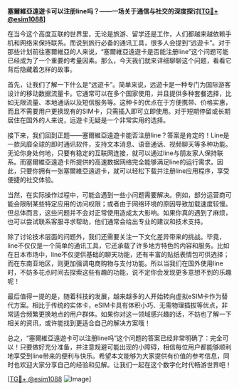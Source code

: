 **塞爾維亞遠遊卡可以注册line吗？——一场关于通信与社交的深度探讨[[TG💪+ @esim1088](https://t.me/s/esim1088)]**

在当今这个高度互联的世界里，无论是旅游、留学还是工作，人们都越来越依赖手机和网络来保持联系。而说到旅行必备的通讯工具，很多人会提到“远遊卡”。对于那些计划前往塞爾維亞的人来说，“塞爾維亞遠遊卡是否能注册line”这个问题可能已经成为了一个重要的考量因素。那么，今天我们就来详细聊聊这个问题，看看它背后隐藏着怎样的故事。

首先，让我们了解一下什么是“远遊卡”。简单来说，远遊卡是一种专门为国际游客设计的移动数据流量卡。它通常可以在多个国家使用，并且提供多种套餐选择，比如无限流量、本地通话以及短信服务等。这种卡的优点在于方便携带、价格实惠，而且不需要用户更换现有的SIM卡，只需插入即可立即使用。对于短期停留或长期居住在国外的人来说，远遊卡无疑是一个非常实用的选择。

接下来，我们回到正题——塞爾維亞遠遊卡能否注册line？答案是肯定的！Line是一款风靡全球的即时通讯软件，支持文本消息、语音通话、视频聊天等多种功能。无论你身处何地，只要有稳定的互联网连接，就可以通过line与朋友家人保持联系。而塞爾維亞遠遊卡所提供的高速数据网络完全能够满足line的运行需求。因此，只要你拥有一张塞爾維亞遠遊卡，就可以轻松下载并注册line应用程序，享受便捷的社交体验。

当然，在实际操作过程中，可能会遇到一些小问题需要解决。例如，部分运营商可能会限制某些特定应用的访问权限；或者由于网络环境的原因导致加载速度较慢。但总体而言，这些问题并不会对正常使用造成太大影响。如果你真的遇到了麻烦，也可以尝试联系客服寻求帮助，他们通常会给出专业的建议和技术支持。

除了讨论技术层面的问题外，我们还需要关注一下文化差异带来的挑战。毕竟，line不仅仅是一个简单的通讯工具，它还承载了许多地方特色的内容和服务。比如在日本市场中，line不仅提供基础的聊天功能，还有丰富的贴纸表情包可供选择；而在东南亚地区，则更加强调电商购物与支付功能。所以当我们在国外使用line时，不妨多花点时间去探索这些有趣的功能，说不定你会发现更多意想不到的乐趣呢！

最后值得一提的是，随着科技的发展，越来越多的人开始转向虚拟eSIM卡作为替代方案。相比于传统的实体卡，eSIM卡具有体积小巧、无需物理插拔等优点，非常适合频繁更换地点的用户群体。如果你对这一领域感兴趣的话，不妨也了解一下相关的资讯，或许能找到更适合自己的解决方案哦！

总之，“塞爾維亞遠遊卡可以注册line吗”这个问题的答案已经非常明确了：完全可以！只要做好充分准备，并注意规避可能出现的小障碍，相信每位用户都能够顺利地享受到line带来的便利与快乐。希望本文能够为大家提供有价值的参考信息，同时也欢迎大家分享自己的经验和见解。让我们一起在这个数字化时代畅游世界吧！

[[TG💪+ @esim1088](https://t.me/s/esim1088) ![Image](https://i.postimg.cc/4NQfJmqS/Snipaste-2025-05-13-00-14-12.png)]